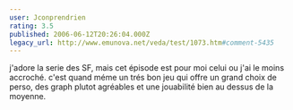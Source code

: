 ```yaml
---
user: Jconprendrien
rating: 3.5
published: 2006-06-12T20:26:04.000Z
legacy_url: http://www.emunova.net/veda/test/1073.htm#comment-5435
---
```

j'adore la serie des SF, mais cet épisode est pour moi celui ou j'ai le moins accroché. c'est quand méme un trés bon jeu qui offre un grand choix de perso, des graph plutot agréables et une jouabilité bien au dessus de la moyenne.